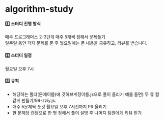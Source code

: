 # algorithm-study

#### 1️⃣ 스터디 진행 방식
매주 프로그래머스 2-3단계 매주 5개씩 정해서 문제풀기  
일주일 동안 각자 문제를 푼 후 월요일에는 푼 내용을 공유하고, 리뷰를 받습니다. 

#### 2️⃣ 스터디 일정
월요일 오후 7시

#### 3️⃣ 규칙 
- 해당하는 폴더(문제이름)에 깃허브계정이름.js으로 풀이 올리기 예를 들면) 두 큐 합 같게 만들기/99-zziy.js. 
- 매주 5문제씩 푼것 월요일 오후 7시전까지 PR 올리기   
- 한 문제당 랜덤으로 한 명 정해서 풀이 설명 후 나머지 팀원에게 리뷰 받기
